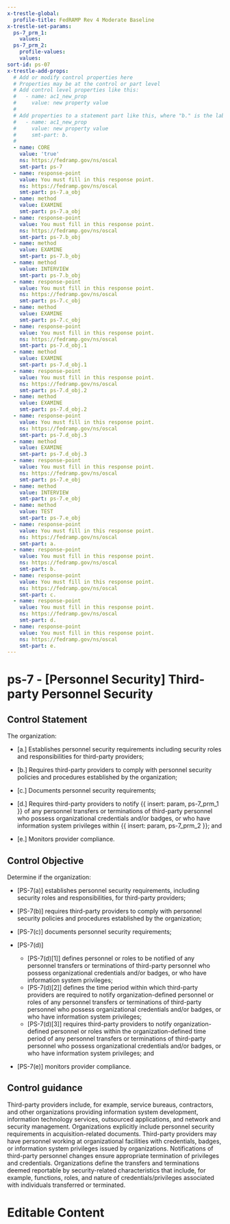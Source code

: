 ```yaml
---
x-trestle-global:
  profile-title: FedRAMP Rev 4 Moderate Baseline
x-trestle-set-params:
  ps-7_prm_1:
    values:
  ps-7_prm_2:
    profile-values:
    values:
sort-id: ps-07
x-trestle-add-props:
  # Add or modify control properties here
  # Properties may be at the control or part level
  # Add control level properties like this:
  #   - name: ac1_new_prop
  #     value: new property value
  #
  # Add properties to a statement part like this, where "b." is the label of the target statement part
  #   - name: ac1_new_prop
  #     value: new property value
  #     smt-part: b.
  #
  - name: CORE
    value: 'true'
    ns: https://fedramp.gov/ns/oscal
    smt-part: ps-7
  - name: response-point
    value: You must fill in this response point.
    ns: https://fedramp.gov/ns/oscal
    smt-part: ps-7.a_obj
  - name: method
    value: EXAMINE
    smt-part: ps-7.a_obj
  - name: response-point
    value: You must fill in this response point.
    ns: https://fedramp.gov/ns/oscal
    smt-part: ps-7.b_obj
  - name: method
    value: EXAMINE
    smt-part: ps-7.b_obj
  - name: method
    value: INTERVIEW
    smt-part: ps-7.b_obj
  - name: response-point
    value: You must fill in this response point.
    ns: https://fedramp.gov/ns/oscal
    smt-part: ps-7.c_obj
  - name: method
    value: EXAMINE
    smt-part: ps-7.c_obj
  - name: response-point
    value: You must fill in this response point.
    ns: https://fedramp.gov/ns/oscal
    smt-part: ps-7.d_obj.1
  - name: method
    value: EXAMINE
    smt-part: ps-7.d_obj.1
  - name: response-point
    value: You must fill in this response point.
    ns: https://fedramp.gov/ns/oscal
    smt-part: ps-7.d_obj.2
  - name: method
    value: EXAMINE
    smt-part: ps-7.d_obj.2
  - name: response-point
    value: You must fill in this response point.
    ns: https://fedramp.gov/ns/oscal
    smt-part: ps-7.d_obj.3
  - name: method
    value: EXAMINE
    smt-part: ps-7.d_obj.3
  - name: response-point
    value: You must fill in this response point.
    ns: https://fedramp.gov/ns/oscal
    smt-part: ps-7.e_obj
  - name: method
    value: INTERVIEW
    smt-part: ps-7.e_obj
  - name: method
    value: TEST
    smt-part: ps-7.e_obj
  - name: response-point
    value: You must fill in this response point.
    ns: https://fedramp.gov/ns/oscal
    smt-part: a.
  - name: response-point
    value: You must fill in this response point.
    ns: https://fedramp.gov/ns/oscal
    smt-part: b.
  - name: response-point
    value: You must fill in this response point.
    ns: https://fedramp.gov/ns/oscal
    smt-part: c.
  - name: response-point
    value: You must fill in this response point.
    ns: https://fedramp.gov/ns/oscal
    smt-part: d.
  - name: response-point
    value: You must fill in this response point.
    ns: https://fedramp.gov/ns/oscal
    smt-part: e.
---
```


# ps-7 - \[Personnel Security\] Third-party Personnel Security

## Control Statement

The organization:

- \[a.\] Establishes personnel security requirements including security roles and responsibilities for third-party providers;

- \[b.\] Requires third-party providers to comply with personnel security policies and procedures established by the organization;

- \[c.\] Documents personnel security requirements;

- \[d.\] Requires third-party providers to notify {{ insert: param, ps-7_prm_1 }} of any personnel transfers or terminations of third-party personnel who possess organizational credentials and/or badges, or who have information system privileges within {{ insert: param, ps-7_prm_2 }}; and

- \[e.\] Monitors provider compliance.

## Control Objective

Determine if the organization:

- \[PS-7(a)\] establishes personnel security requirements, including security roles and responsibilities, for third-party providers;

- \[PS-7(b)\] requires third-party providers to comply with personnel security policies and procedures established by the organization;

- \[PS-7(c)\] documents personnel security requirements;

- \[PS-7(d)\]

  - \[PS-7(d)[1]\] defines personnel or roles to be notified of any personnel transfers or terminations of third-party personnel who possess organizational credentials and/or badges, or who have information system privileges;
  - \[PS-7(d)[2]\] defines the time period within which third-party providers are required to notify organization-defined personnel or roles of any personnel transfers or terminations of third-party personnel who possess organizational credentials and/or badges, or who have information system privileges;
  - \[PS-7(d)[3]\] requires third-party providers to notify organization-defined personnel or roles within the organization-defined time period of any personnel transfers or terminations of third-party personnel who possess organizational credentials and/or badges, or who have information system privileges; and

- \[PS-7(e)\] monitors provider compliance.

## Control guidance

Third-party providers include, for example, service bureaus, contractors, and other organizations providing information system development, information technology services, outsourced applications, and network and security management. Organizations explicitly include personnel security requirements in acquisition-related documents. Third-party providers may have personnel working at organizational facilities with credentials, badges, or information system privileges issued by organizations. Notifications of third-party personnel changes ensure appropriate termination of privileges and credentials. Organizations define the transfers and terminations deemed reportable by security-related characteristics that include, for example, functions, roles, and nature of credentials/privileges associated with individuals transferred or terminated.

# Editable Content

<!-- Make additions and edits below -->
<!-- The above represents the contents of the control as received by the profile, prior to additions. -->
<!-- If the profile makes additions to the control, they will appear below. -->
<!-- The above markdown may not be edited but you may edit the content below, and/or introduce new additions to be made by the profile. -->
<!-- If there is a yaml header at the top, parameter values may be edited. Use --set-parameters to incorporate the changes during assembly. -->
<!-- The content here will then replace what is in the profile for this control, after running profile-assemble. -->
<!-- The added parts in the profile for this control are below.  You may edit them and/or add new ones. -->
<!-- Each addition must have a heading either of the form ## Control my_addition_name -->
<!-- or ## Part a. (where the a. refers to one of the control statement labels.) -->
<!-- "## Control" parts are new parts added after the statement part. -->
<!-- "## Part" parts are new parts added into the top-level statement part with that label. -->
<!-- Subparts may be added with nested hash levels of the form ### My Subpart Name -->
<!-- underneath the parent ## Control or ## Part being added -->
<!-- See https://ibm.github.io/compliance-trestle/tutorials/ssp_profile_catalog_authoring/ssp_profile_catalog_authoring for guidance. -->
